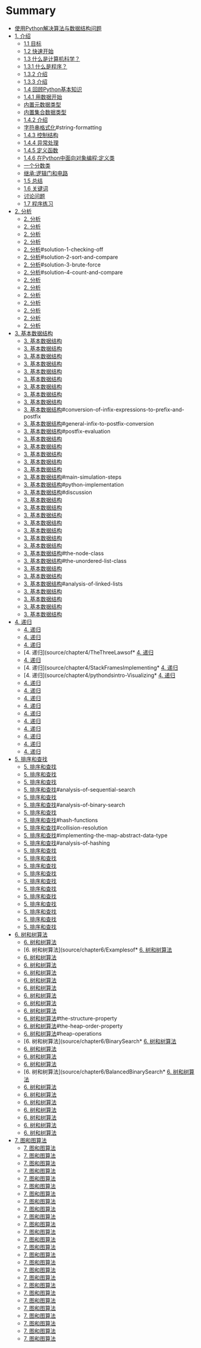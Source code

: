 # Summary
* [使用Python解决算法与数据结构问题](README.md)
* [1. 介绍](source/chapter1/1.Introduction.md)
	* [1.1 目标](source/chapter1/1.1Objectives.md)
	* [1.2 快速开始](source/chapter1/1.2GettingStarted.md)
	* [1.3 什么是计算机科学？](source/chapter1/1.3WhatIsComputerScience.md)
	* [1.3.1 什么是程序？](source/chapter1/WhatIsProgramming.md)
	* [1.3.2 介绍](source/chapter1/WhyStudyDataStructuresandAbstractDataTypes.md)
	* [1.3.3 介绍](source/chapter1/WhyStudyAlgorithms.md)
	* [1.4 回顾Python基本知识](source/chapter1/ReviewofBasicPython.md)
	* [1.4.1 用数据开始](source/chapter1/GettingStartedwithData.md)
	* [内置元数据类型](source/chapter1/GettingStartedwithData.md#built-in-atomic-data-types)
	* [内置集合数据类型](source/chapter1/GettingStartedwithData.md#built-in-collection-data-types)
	* [1.4.2 介绍](source/chapter1/InputandOutput.md)
	* [字符串格式化](source/chapter1/InputandOutput.md)#string-formatting
	* [1.4.3 控制结构](source/chapter1/ControlStructures.md)
	* [1.4.4 异常处理](source/chapter1/ExceptionHandling.md)
	* [1.4.5 定义函数](source/chapter1/DefiningFunctions.md)
	* [1.4.6 在Python中面向对象编程:定义类](source/chapter1/ObjectOrientedProgramminginPythonDefiningClasses.md)
	* [一个分数类](source/chapter1/ObjectOrientedProgramminginPythonDefiningClasses.md#a-fraction-class)
	* [继承:逻辑门和电路](source/chapter1/ObjectOrientedProgramminginPythonDefiningClasses.md#inheritance-logic-gates-and-circuits)
	* [1.5 总结](source/chapter1/Summary.md)
	* [1.6 关键词](source/chapter1/KeyTerms.md)
	* [讨论问题](source/chapter1/DiscussionQuestions.md)
	* [1.7 程序练习](source/chapter1/ProgrammingExercises.md)
* [2. 分析](source/chapter2/2.Introduction.md)
	* [2. 分析](source/chapter2/Objectives.md)
	* [2. 分析](source/chapter2/WhatIsAlgorithmAnalysis.md)
	* [2. 分析](source/chapter2/BigONotation.md)
	* [2. 分析](source/chapter2/AnAnagramDetectionExample.md)
	* [2. 分析](source/chapter2/AnAnagramDetectionExample.md)#solution-1-checking-off
	* [2. 分析](source/chapter2/AnAnagramDetectionExample.md)#solution-2-sort-and-compare
	* [2. 分析](source/chapter2/AnAnagramDetectionExample.md)#solution-3-brute-force
	* [2. 分析](source/chapter2/AnAnagramDetectionExample.md)#solution-4-count-and-compare
	* [2. 分析](source/chapter2/PerformanceofPythonDataStructures.md)
	* [2. 分析](source/chapter2/Lists.md)
	* [2. 分析](source/chapter2/Dictionaries.md)
	* [2. 分析](source/chapter2/Summary.md)
	* [2. 分析](source/chapter2/KeyTerms.md)
	* [2. 分析](source/chapter2/DiscussionQuestions.md)
	* [2. 分析](source/chapter2/ProgrammingExercises.md)
* [3. 基本数据结构](source/chapter3/Objectives.md)
	* [3. 基本数据结构](source/chapter3/Objectives.md)
	* [3. 基本数据结构](source/chapter3/WhatAreLinearStructures.md)
	* [3. 基本数据结构](source/chapter3/WhatisaStack.md)
	* [3. 基本数据结构](source/chapter3/TheStackAbstractDataType.md)
	* [3. 基本数据结构](source/chapter3/ImplementingaStackinPython.md)
	* [3. 基本数据结构](source/chapter3/SimpleBalancedParentheses.md)
	* [3. 基本数据结构](source/chapter3/BalancedSymbols(AGeneralCase).md)
	* [3. 基本数据结构](source/chapter3/ConvertingDecimalNumberstoBinaryNumbers.md)
	* [3. 基本数据结构](source/chapter3/InfixPrefixandPostfixExpressions.md)
	* [3. 基本数据结构](source/chapter3/InfixPrefixandPostfixExpressions.md)#conversion-of-infix-expressions-to-prefix-and-postfix
	* [3. 基本数据结构](source/chapter3/InfixPrefixandPostfixExpressions.md)#general-infix-to-postfix-conversion
	* [3. 基本数据结构](source/chapter3/InfixPrefixandPostfixExpressions.md)#postfix-evaluation
	* [3. 基本数据结构](source/chapter3/WhatIsaQueue.md)
	* [3. 基本数据结构](source/chapter3/TheQueueAbstractDataType.md)
	* [3. 基本数据结构](source/chapter3/ImplementingaQueueinPython.md)
	* [3. 基本数据结构](source/chapter3/SimulationHotPotato.md)
	* [3. 基本数据结构](source/chapter3/SimulationPrintingTasks.md)
	* [3. 基本数据结构](source/chapter3/SimulationPrintingTasks.md)#main-simulation-steps
	* [3. 基本数据结构](source/chapter3/SimulationPrintingTasks.md)#python-implementation
	* [3. 基本数据结构](source/chapter3/SimulationPrintingTasks.md)#discussion
	* [3. 基本数据结构](source/chapter3/WhatIsaDeque.md)
	* [3. 基本数据结构](source/chapter3/TheDequeAbstractDataType.md)
	* [3. 基本数据结构](source/chapter3/ImplementingaDequeinPython.md)
	* [3. 基本数据结构](source/chapter3/PalindromeChecker.md)
	* [3. 基本数据结构](source/chapter3/Lists.md)
	* [3. 基本数据结构](source/chapter3/TheUnorderedListAbstractDataType.md)
	* [3. 基本数据结构](source/chapter3/ImplementinganUnorderedListLinkedLists.md)
	* [3. 基本数据结构](source/chapter3/ImplementinganUnorderedListLinkedLists.md)#the-node-class
	* [3. 基本数据结构](source/chapter3/ImplementinganUnorderedListLinkedLists.md)#the-unordered-list-class
	* [3. 基本数据结构](source/chapter3/TheOrderedListAbstractDataType.md)
	* [3. 基本数据结构](source/chapter3/ImplementinganOrderedList.md)
	* [3. 基本数据结构](source/chapter3/ImplementinganOrderedList.md)#analysis-of-linked-lists
	* [3. 基本数据结构](source/chapter3/Summary.md)
	* [3. 基本数据结构](source/chapter3/KeyTerms.md)
	* [3. 基本数据结构](source/chapter3/DiscussionQuestions.md)
	* [3. 基本数据结构](source/chapter3/ProgrammingExercises.md)
* [4. 递归](source/chapter4/Objectives.md)
	* [4. 递归](source/chapter4/Objectives.md)
	* [4. 递归](source/chapter4/WhatIsRecursion.md)
	* [4. 递归](source/chapter4/pythondsCalculatingtheSumofaListofNumbers.md)
	* [4. 递归](source/chapter4/TheThreeLawsof* [4. 递归](source/chapter4.md)
	* [4. 递归](source/chapter4/pythondsConvertinganIntegertoaStringinAnyBase.md)
	* [4. 递归](source/chapter4/StackFramesImplementing* [4. 递归](source/chapter4.md)
	* [4. 递归](source/chapter4/pythondsintro-Visualizing* [4. 递归](source/chapter4.md)
	* [4. 递归](source/chapter4/pythondsSierpinskiTriangle.md)
	* [4. 递归](source/chapter4/ComplexRecursiveProblems.md)
	* [4. 递归](source/chapter4/TowerofHanoi.md)
	* [4. 递归](source/chapter4/ExploringaMaze.md)
	* [4. 递归](source/chapter4/DynamicProgramming.md)
	* [4. 递归](source/chapter4/Summary.md)
	* [4. 递归](source/chapter4/KeyTerms.md)
	* [4. 递归](source/chapter4/DiscussionQuestions.md)
	* [4. 递归](source/chapter4/Glossary.md)
	* [4. 递归](source/chapter4/pythondsProgrammingExercises.md)
* [5. 排序和查找](source/chapter5/Objectives.md)
	* [5. 排序和查找](source/chapter5/Objectives.md)
	* [5. 排序和查找](source/chapter5/searching.md)
	* [5. 排序和查找](source/chapter5/TheSequentialSearch.md)
	* [5. 排序和查找](source/chapter5/TheSequentialSearch.md)#analysis-of-sequential-search
	* [5. 排序和查找](source/chapter5/TheBinarySearch.md)
	* [5. 排序和查找](source/chapter5/TheBinarySearch.md)#analysis-of-binary-search
	* [5. 排序和查找](source/chapter5/Hashing.md)
	* [5. 排序和查找](source/chapter5/Hashing.md)#hash-functions
	* [5. 排序和查找](source/chapter5/Hashing.md)#collision-resolution
	* [5. 排序和查找](source/chapter5/Hashing.md)#implementing-the-map-abstract-data-type
	* [5. 排序和查找](source/chapter5/Hashing.md)#analysis-of-hashing
	* [5. 排序和查找](source/chapter5/sorting.md)
	* [5. 排序和查找](source/chapter5/TheBubbleSort.md)
	* [5. 排序和查找](source/chapter5/TheSelectionSort.md)
	* [5. 排序和查找](source/chapter5/TheInsertionSort.md)
	* [5. 排序和查找](source/chapter5/TheShellSort.md)
	* [5. 排序和查找](source/chapter5/TheMergeSort.md)
	* [5. 排序和查找](source/chapter5/TheQuickSort.md)
	* [5. 排序和查找](source/chapter5/Summary.md)
	* [5. 排序和查找](source/chapter5/KeyTerms.md)
	* [5. 排序和查找](source/chapter5/DiscussionQuestions.md)
	* [5. 排序和查找](source/chapter5/ProgrammingExercises.md)
* [6. 树和树算法](source/chapter6/Objectives.md)
	* [6. 树和树算法](source/chapter6/Objectives.md)
	* [6. 树和树算法](source/chapter6/Examplesof* [6. 树和树算法](source/chapter6.md)
	* [6. 树和树算法](source/chapter6/VocabularyandDefinitions.md)
	* [6. 树和树算法](source/chapter6/ListofListsRepresentation.md)
	* [6. 树和树算法](source/chapter6/NodesandReferences.md)
	* [6. 树和树算法](source/chapter6/ParseTree.md)
	* [6. 树和树算法](source/chapter6/TreeTraversals.md)
	* [6. 树和树算法](source/chapter6/PriorityQueueswithBinaryHeaps.md)
	* [6. 树和树算法](source/chapter6/BinaryHeapOperations.md)
	* [6. 树和树算法](source/chapter6/BinaryHeapImplementation.md)
	* [6. 树和树算法](source/chapter6/BinaryHeapImplementation.md)#the-structure-property
	* [6. 树和树算法](source/chapter6/BinaryHeapImplementation.md)#the-heap-order-property
	* [6. 树和树算法](source/chapter6/BinaryHeapImplementation.md)#heap-operations
	* [6. 树和树算法](source/chapter6/BinarySearch* [6. 树和树算法](source/chapter6.md)
	* [6. 树和树算法](source/chapter6/SearchTreeOperations.md)
	* [6. 树和树算法](source/chapter6/SearchTreeImplementation.md)
	* [6. 树和树算法](source/chapter6/SearchTreeAnalysis.md)
	* [6. 树和树算法](source/chapter6/BalancedBinarySearch* [6. 树和树算法](source/chapter6.md)
	* [6. 树和树算法](source/chapter6/AVLTreePerformance.md)
	* [6. 树和树算法](source/chapter6/AVLTreeImplementation.md)
	* [6. 树和树算法](source/chapter6/SummaryofMapADTImplementations.md)
	* [6. 树和树算法](source/chapter6/Summary.md)
	* [6. 树和树算法](source/chapter6/KeyTerms.md)
	* [6. 树和树算法](source/chapter6/DiscussionQuestions.md)
	* [6. 树和树算法](source/chapter6/ProgrammingExercises.md)
* [7. 图和图算法](source/chapter7/Objectives.md)
	* [7. 图和图算法](source/chapter7/Objectives.md)
	* [7. 图和图算法](source/chapter7/VocabularyandDefinitions.md)
	* [7. 图和图算法](source/chapter7/TheGraphAbstractDataType.md)
	* [7. 图和图算法](source/chapter7/AnAdjacencyMatrix.md)
	* [7. 图和图算法](source/chapter7/AnAdjacencyList.md)
	* [7. 图和图算法](source/chapter7/Implementation.md)
	* [7. 图和图算法](source/chapter7/TheWordLadderProblem.md)
	* [7. 图和图算法](source/chapter7/BuildingtheWordLadderGraph.md)
	* [7. 图和图算法](source/chapter7/ImplementingBreadthFirstSearch.md)
	* [7. 图和图算法](source/chapter7/BreadthFirstSearchAnalysis.md)
	* [7. 图和图算法](source/chapter7/TheKnightsTourProblem.md)
	* [7. 图和图算法](source/chapter7/BuildingtheKnightsTourGraph.md)
	* [7. 图和图算法](source/chapter7/ImplementingKnightsTour.md)
	* [7. 图和图算法](source/chapter7/KnightsTourAnalysis.md)
	* [7. 图和图算法](source/chapter7/GeneralDepthFirstSearch.md)
	* [7. 图和图算法](source/chapter7/DepthFirstSearchAnalysis.md)
	* [7. 图和图算法](source/chapter7/TopologicalSorting.md)
	* [7. 图和图算法](source/chapter7/StronglyConnectedComponents.md)
	* [7. 图和图算法](source/chapter7/ShortestPathProblems.md)
	* [7. 图和图算法](source/chapter7/DijkstrasAlgorithm.md)
	* [7. 图和图算法](source/chapter7/AnalysisofDijkstrasAlgorithm.md)
	* [7. 图和图算法](source/chapter7/PrimsSpanningTreeAlgorithm.md)
	* [7. 图和图算法](source/chapter7/Summary.md)
	* [7. 图和图算法](source/chapter7/KeyTerms.md)
	* [7. 图和图算法](source/chapter7/DiscussionQuestions.md)
	* [7. 图和图算法](source/chapter7/ProgrammingExercises.md)
